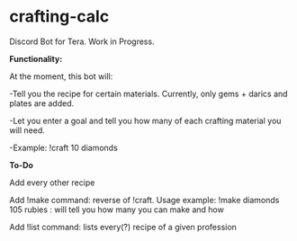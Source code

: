 # crafting-calc
Discord Bot for Tera. Work in Progress.

<b>Functionality:</b>

At the moment, this bot will:


-Tell you the recipe for certain materials. Currently, only gems + darics and plates are added.

-Let you enter a goal and tell you how many of each crafting material you will need.

-Example: !craft 10 diamonds


<b>To-Do</b>

Add every other recipe

Add !make command: reverse of !craft. Usage example: !make diamonds 105 rubies : will tell you how many you can make and how

Add !list command: lists every(?) recipe of a given profession
